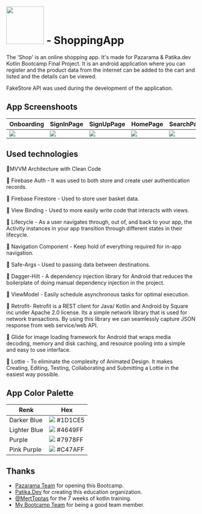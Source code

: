 # <img src="https://drive.google.com/uc?id=1BgVpt10vip8rc63gFwzuc2AzC4I9-lrQ" width="100"> - ShoppingApp

The 'Shop' is an online shopping app. It's made for Pazarama & Patika.dev Kotlin Bootcamp Final Project. It is an android application where you can register and the product data from the internet can be added to the cart and listed and the details can be viewed.


FakeStore API was used during the development of the application.
## App Screenshoots

Onboarding|SignInPage|SignUpPage|HomePage|SearchPage|DetailPage|BasketPage|ProfilePage
 --- | --- | --- | --- | --- | --- | --- | ---  
![](https://drive.google.com/uc?id=1yalHx_p-fBrErx3EDB-h0ne9lrhCYjvK)| ![](https://drive.google.com/uc?id=1RrrsuNt4cP1l2cRbBvnVU82KGvN0mrd_) | ![](https://drive.google.com/uc?id=1pJllPAdsQ74MGO1WWG66L8GgvpH-9WcN) | ![](https://drive.google.com/uc?id=1opVnUlypQfUUGFLTdTXULucLCoPPi4ag) |  ![](https://drive.google.com/uc?id=1bCKRNJ4XJv6MCGoPTj81rnU-cpOasRpZ) | ![](https://drive.google.com/uc?id=1nt73AEBtOJGaxCzLv2eYaooKWDujN3km) | ![](https://drive.google.com/uc?id=1EFAaZEgR4K2-W9FF7Q1cx6LnTe60Sfzn) | ![](https://drive.google.com/uc?id=11J9d64gFTS4XD0c8E--SBofZbFUa8CuV) 

## Used technologies

🔧MVVM Architecture with Clean Code

🔧 Firebase Auth - It was used to both store and create user authentication records.

🔧 Firebase Firestore - Used to store user basket data.

🔧 View Binding - Used to more easily write code that interacts with views.

🔧 Lifecycle - As a user navigates through, out of, and back to your app, the Activity instances in your app transition through different states in their lifecycle.

🔧 Navigation Component - Keep hold of everything required for in-app navigation.

🔧 Safe-Args - Used to passing data between destinations.

🔧 Dagger-Hilt - A dependency injection library for Android that reduces the boilerplate of doing manual dependency injection in the project.

🔧 ViewModel - Easily schedule asynchronous tasks for optimal execution.

🔧 Retrofit- Retrofit is a REST client for Java/ Kotlin and Android by Square inc under Apache 2.0 license. Its a simple network library that is used for network transactions. By using this library we can seamlessly capture JSON response from web service/web API.

🔧 Glide for image loading framework for Android that wraps media decoding, memory and disk caching, and resource pooling into a simple and easy to use interface.

🔧 Lottie -  To eliminate the complexity of Animated Design. It makes Creating, Editing, Testing, Collaborating and Submitting a Lottie in the easiest way possible.
## App Color Palette

| Renk             | Hex                                                                |
| ----------------- | ------------------------------------------------------------------ |
| Darker Blue | ![](https://via.placeholder.com/10/1D1CE5?text=+) #1D1CE5 |
| Lighter Blue | ![](https://via.placeholder.com/10/4649FF?text=+) #4649FF |
| Purple | ![](https://via.placeholder.com/10/7978FF?text=+) #7978FF |
| Pink Purple | ![](https://via.placeholder.com/10/C47AFF?text=+) #C47AFF | 

## Thanks

- [Pazarama Team](https://www.pazarama.com/) for opening this Bootcamp.
- [Patika.Dev](https://www.patika.dev/tr) for creating this education organization.
- [@MertToptas](https://github.com/merttoptas) for the 7 weeks of kotlin training.
- [My Bootcamp Team](https://github.com/Pazarama-Android-Kotlin-Bootcamp) for being a good team member.

  
